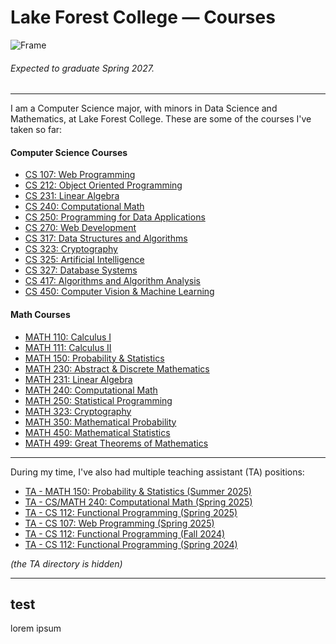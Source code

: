 # Lake Forest College — Courses

![Frame](/LFC-Frame.png)

###### Expected to graduate Spring 2027.

---

I am a Computer Science major, with minors in Data Science and Mathematics, at Lake Forest College. These are some of the courses I've taken so far:

#### Computer Science Courses

- [CS 107: Web Programming](/CSCI-107/) 
- [CS 212: Object Oriented Programming](/CSCI-212/)
- [CS 231: Linear Algebra](/MATH-231/)
- [CS 240: Computational Math](/MATH-240/) 
- [CS 250: Programming for Data Applications](/CSCI-250/)
- [CS 270: Web Development](/CSCI-270/)
- [CS 317: Data Structures and Algorithms](/CSCI-317/)
- [CS 323: Cryptography](/MATH-323/)
- [CS 325: Artificial Intelligence](/CSCI-325/)
- [CS 327: Database Systems](/CSCI-327/)
- [CS 417: Algorithms and Algorithm Analysis](/CSCI-417/)
- [CS 450: Computer Vision & Machine Learning](/CSCI-450/)

#### Math Courses
 
- [MATH 110: Calculus I](/MATH-110/) 
- [MATH 111: Calculus II](/MATH-111/)
- [MATH 150: Probability & Statistics](/MATH-150/) 
- [MATH 230: Abstract & Discrete Mathematics](/MATH-230/)
- [MATH 231: Linear Algebra](/MATH-231/) 
- [MATH 240: Computational Math](/MATH-240/) 
- [MATH 250: Statistical Programming](/MATH-250/)
- [MATH 323: Cryptography](/MATH-323/)
- [MATH 350: Mathematical Probability](/MATH-350/)
- [MATH 450: Mathematical Statistics](/MATH-450/)
- [MATH 499: Great Theorems of Mathematics](/MATH-499/)

---

During my time, I've also had multiple teaching assistant (TA) positions:

- [TA - MATH 150: Probability & Statistics (Summer 2025)](/TA/TA-150-S25/)
- [TA - CS/MATH 240: Computational Math (Spring 2025)](/TA/TA-240-S25/)
- [TA - CS 112: Functional Programming (Spring 2025)](/TA/TA-112-S25/)
- [TA - CS 107: Web Programming (Spring 2025)](/TA/TA-107-S25/)
- [TA - CS 112: Functional Programming (Fall 2024)](/TA/TA-112-F24/)
- [TA - CS 112: Functional Programming (Spring 2024)](/TA/TA-112-S24/)

*(the TA directory is hidden)*

---

## test

lorem ipsum
